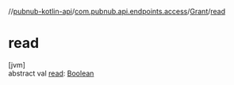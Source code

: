 //[pubnub-kotlin-api](../../../index.md)/[com.pubnub.api.endpoints.access](../index.md)/[Grant](index.md)/[read](read.md)

# read

[jvm]\
abstract val [read](read.md): [Boolean](https://kotlinlang.org/api/latest/jvm/stdlib/kotlin-stdlib/kotlin/-boolean/index.html)
